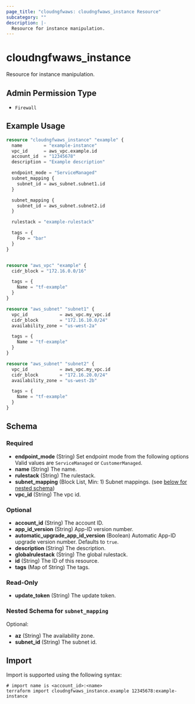 ```yaml
---
page_title: "cloudngfwaws: cloudngfwaws_instance Resource"
subcategory: ""
description: |-
  Resource for instance manipulation.
---
```


# cloudngfwaws_instance

Resource for instance manipulation.


## Admin Permission Type

* `Firewall`


## Example Usage

```terraform
resource "cloudngfwaws_instance" "example" {
  name        = "example-instance"
  vpc_id      = aws_vpc.example.id
  account_id  = "12345678"
  description = "Example description"

  endpoint_mode = "ServiceManaged"
  subnet_mapping {
    subnet_id = aws_subnet.subnet1.id
  }

  subnet_mapping {
    subnet_id = aws_subnet.subnet2.id
  }

  rulestack = "example-rulestack"

  tags = {
    Foo = "bar"
  }
}


resource "aws_vpc" "example" {
  cidr_block = "172.16.0.0/16"

  tags = {
    Name = "tf-example"
  }
}

resource "aws_subnet" "subnet1" {
  vpc_id            = aws_vpc.my_vpc.id
  cidr_block        = "172.16.10.0/24"
  availability_zone = "us-west-2a"

  tags = {
    Name = "tf-example"
  }
}

resource "aws_subnet" "subnet2" {
  vpc_id            = aws_vpc.my_vpc.id
  cidr_block        = "172.16.20.0/24"
  availability_zone = "us-west-2b"

  tags = {
    Name = "tf-example"
  }
}
```


<!-- schema generated by tfplugindocs -->
## Schema

### Required

- **endpoint_mode** (String) Set endpoint mode from the following options Valid values are `ServiceManaged` or `CustomerManaged`.
- **name** (String) The name.
- **rulestack** (String) The rulestack.
- **subnet_mapping** (Block List, Min: 1) Subnet mappings. (see [below for nested schema](#nestedblock--subnet_mapping))
- **vpc_id** (String) The vpc id.

### Optional

- **account_id** (String) The account ID.
- **app_id_version** (String) App-ID version number.
- **automatic_upgrade_app_id_version** (Boolean) Automatic App-ID upgrade version number. Defaults to `true`.
- **description** (String) The description.
- **globalrulestack** (String) The global rulestack.
- **id** (String) The ID of this resource.
- **tags** (Map of String) The tags.

### Read-Only

- **update_token** (String) The update token.

<a id="nestedblock--subnet_mapping"></a>
### Nested Schema for `subnet_mapping`

Optional:

- **az** (String) The availability zone.
- **subnet_id** (String) The subnet id.


## Import

Import is supported using the following syntax:

```shell
# import name is <account_id>:<name>
terraform import cloudngfwaws_instance.example 12345678:example-instance
```
